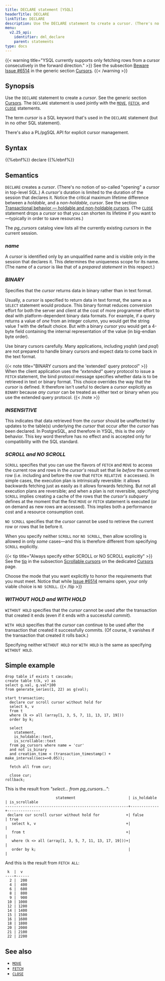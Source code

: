 ```yaml
---
title: DECLARE statement [YSQL]
headerTitle: DECLARE
linkTitle: DECLARE
description: Use the DECLARE statement to create a cursor. (There's no notion of "opening" a cursor in top-level SQL.)
menu:
  v2.25_api:
    identifier: dml_declare
    parent: statements
type: docs
---
```


{{< warning title="YSQL currently supports only fetching rows from a cursor consecutively in the forward direction." >}}
See the subsection [Beware Issue #6514](../../../cursors/#beware-issue-6514) in the generic section [Cursors](../../../cursors/).
{{< /warning >}}

## Synopsis

Use the `DECLARE` statement to create a _cursor_. See the generic section [Cursors](../../../cursors/). The `DECLARE` statement is used jointly with the [`MOVE`](../dml_move), [`FETCH`](../dml_fetch), and [`CLOSE`](../dml_close) statements.

The term _cursor_ is a SQL keyword that's used in the `DECLARE` statement (but in no other SQL statement).

There's also a PL/pgSQL API for explicit cursor management.

## Syntax

{{%ebnf%}}
  declare
{{%/ebnf%}}

## Semantics

`DECLARE` creates a _cursor_.  (There's no notion of so-called "opening" a _cursor_ in top-level SQL.) A _cursor's_ duration is limited to the duration of the session that declares it. Notice the critical maximum lifetime difference between a _holdable_, and a _non-holdable_, _cursor_. See the section [Transactional behavior — holdable and non-holdable cursors](../../../cursors/#transactional-behavior-holdable-and-non-holdable-cursors). (The [`CLOSE`](../dml_close) statement drops a _cursor_ so that you can shorten its lifetime if you want to—typically in order to save resources.)

The _pg_cursors_ catalog view lists all the currently existing _cursors_ in the current session.

### *name*

A _cursor_ is identified only by an unqualified name and is visible only in the session that declares it. This determines the uniqueness scope for its name. (The name of a  _cursor_ is like that of a _prepared statement_ in this respect.)

### *BINARY*

Specifies that the _cursor_ returns data in binary rather than in text format.

Usually, a _cursor_ is specified to return data in text format, the same as a `SELECT` statement would produce. This binary format reduces conversion effort for both the server and client at the cost of more programmer effort to deal with platform-dependent binary data formats. For example, if a query returns a value of _one_ from an integer column, you would get the string value _1_ with the default choice. But with a binary _cursor_ you would get a 4-byte field containing the internal representation of the value (in big-endian byte order).

Use binary cursors carefully. Many applications, including _ysqlsh_ (and _psql_) are not prepared to handle binary cursors and expect data to come back in the text format.

{{< note title="BINARY cursors and the 'extended' query protocol" >}}
When the client application uses the _“extended"_ query protocol to issue a `FETCH` statement, the bind protocol message specifies whether data is to be retrieved in text or binary format. This choice overrides the way that the _cursor_ is defined. It therefore isn't useful to declare a _cursor_ explicitly as `BINARY` because _any_ _cursor_ can be treated as either text or binary when you use the extended query protocol.
{{< /note >}}

### *INSENSITIVE*

This indicates that data retrieved from the _cursor_ should be unaffected by updates to the table(s) underlying the _cursor_ that occur after the _cursor_ has been declared. In PostgreSQL, and therefore in YSQL, this is the _only_ behavior. This key word therefore has no effect and is accepted only for compatibility with the SQL standard.

### *SCROLL and NO SCROLL*

`SCROLL` specifies that you can use the flavors of `FETCH` and `MOVE` to access the current row and rows in the _cursor's_ result set that lie _before_ the current row (i.e. including and before the row that `FETCH RELATIVE 0` accesses). In simple cases, the execution plan is intrinsically reversible: it allows backwards fetching just as easily as it allows forwards fetching. But not all execution plans are reversible; and when a plan is not reversible, specifying `SCROLL` implies creating a cache of the rows that the _cursor's_ _subquery_ defines at the moment that the first `MOVE` or `FETCH` statement is executed (or on demand as new rows are accessed). This implies both a performance cost and a resource consumption cost.

`NO SCROLL` specifies that the _cursor_ cannot be used to retrieve the current row or rows that lie before it.

When you specify neither `SCROLL` nor `NO SCROLL`, then allow scrolling is allowed in only _some_ cases—and this is therefore different from specifying `SCROLL` explicitly. 

{{< tip title="Always specify either SCROLL or NO SCROLL explicitly" >}}
See the [tip](../../../cursors/#specify-no-scroll-or-scroll-explicitly) in the subsection [Scrollable cursors](../../../cursors/#scrollable-cursors) on the dedicated [Cursors](../../../cursors/) page.

Choose the mode that you want explicitly to honor the requirements that you must meet. Notice that while [Issue #6514](https://github.com/yugabyte/yugabyte-db/issues/6514) remains open, your only viable choice is `NO SCROLL`.
{{< /tip >}}

### *WITHOUT HOLD and WITH HOLD*

`WITHOUT HOLD` specifies that the _cursor_ cannot be used after the transaction that created it ends (even if it ends with a successful _commit_).

`WITH HOLD` specifies that the _cursor_ can continue to be used after the transaction that created it successfully commits. (Of course, it vanishes if the transaction that created it rolls back.)

Specifying neither `WITHOUT HOLD` nor `WITH HOLD` is the same as specifying `WITHOUT HOLD`.

## Simple example

```plpgsql
drop table if exists t cascade;
create table t(k, v) as
select g.val, g.val*100
from generate_series(1, 22) as g(val);

start transaction;
  declare cur scroll cursor without hold for
  select k, v
  from t
  where (k <> all (array[1, 3, 5, 7, 11, 13, 17, 19]))
  order by k;
  
  select
    statement,
    is_holdable::text,
    is_scrollable::text
  from pg_cursors where name = 'cur'
  and not is_binary
  and creation_time < (transaction_timestamp() + make_interval(secs=>0.05));

  fetch all from cur;
  
  close cur;
rollback;
```

This is the result from _"select... from pg_cursors..."_:

```output
                       statement                        | is_holdable | is_scrollable 
--------------------------------------------------------+-------------+---------------
 declare cur scroll cursor without hold for            +| false       | true
   select k, v                                         +|             | 
   from t                                              +|             | 
   where (k <> all (array[1, 3, 5, 7, 11, 13, 17, 19]))+|             | 
   order by k;                                          |             |
```

And this is the result from `FETCH ALL`:

```output
 k  |  v   
----+------
  2 |  200
  4 |  400
  6 |  600
  8 |  800
  9 |  900
 10 | 1000
 12 | 1200
 14 | 1400
 15 | 1500
 16 | 1600
 18 | 1800
 20 | 2000
 21 | 2100
 22 | 2200
```

## See also

- [`MOVE`](../dml_move)
- [`FETCH`](../dml_fetch)
- [`CLOSE`](../dml_close)
